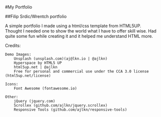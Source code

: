 #My Portfolio

##Filip Srdic/Wrentch portfolio

A simple portfolio I made using a html/css template from HTML5UP. Thought I needed one to show the world what I have to offer skill wise. Had quite some fun while creating it and it helped me understand HTML more.

Credits:

    Demo Images:
    	Unsplash (unsplash.com)(aj@lkn.io | @ajlkn)
    	Hyperspace by HTML5 UP
    	html5up.net | @ajlkn
    	Free for personal and commercial use under the CCA 3.0 license (html5up.net/license)

    Icons:
    	Font Awesome (fontawesome.io)

    Other:
    	jQuery (jquery.com)
    	Scrollex (github.com/ajlkn/jquery.scrollex)
    	Responsive Tools (github.com/ajlkn/responsive-tools)

